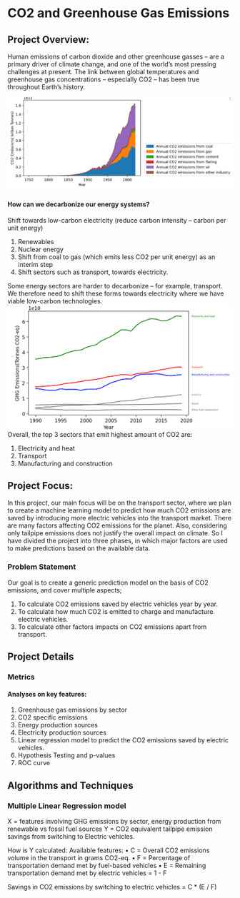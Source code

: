 # CO2 and Greenhouse Gas Emissions
## Project Overview:
Human emissions of carbon dioxide and other greenhouse gasses – are a primary driver of climate change, and one of the world’s most pressing challenges at present. The link between global temperatures and greenhouse gas concentrations – especially CO2 – has been true throughout Earth’s history.

![Co2 emissions sources](https://github.com/RuchitaAg/Group15_Project/blob/main/Machine%20Learning%20Design/Images/co2%20emissions%20by%20different%20sources.png)

#### How can we decarbonize our energy systems?
Shift towards low-carbon electricity (reduce carbon intensity – carbon per unit energy)
1. Renewables
2. Nuclear energy
3. Shift from coal to gas (which emits less CO2 per unit energy) as an interim step
4. Shift sectors such as transport, towards electricity.

Some energy sectors are harder to decarbonize – for example, transport. We therefore need to shift these forms towards electricity where we have viable low-carbon technologies.
![Top 6 Co2 emissions sources](https://github.com/RuchitaAg/Group15_Project/blob/main/Machine%20Learning%20Design/Images/Top%206%20Co2%20emissions%20factors.png)
Overall, the top 3 sectors that emit highest amount of CO2 are:

1. Electricity and heat
2. Transport
3. Manufacturing and construction

## Project Focus:
In this project, our main focus will be on the transport sector, where we plan to create a machine learning model to predict how much CO2 emissions are saved by introducing more electric vehicles into the transport market.
There are many factors affecting CO2 emissions for the planet. Also, considering only tailpipe emissions does not justify the overall impact on climate. So I have divided the project into three phases, in which major factors are used to make predictions based on the available data.
### Problem Statement  
Our goal is to create a generic prediction model on the basis of CO2 emissions, and cover multiple aspects;
1.	To calculate CO2 emissions saved by electric vehicles year by year.
2.	To calculate how much CO2 is emitted to charge and manufacture electric vehicles.
3.	To calculate other factors impacts on  CO2 emissions apart from transport.


## Project Details
### Metrics
#### Analyses on key features:
1.	Greenhouse gas emissions by sector
2.	CO2 specific emissions
3.	Energy production sources
4.	Electricity production sources
2.	Linear regression model to predict the CO2 emissions saved by electric vehicles.
3.	Hypothesis Testing and p-values
4.	ROC curve


## Algorithms and Techniques 
### Multiple Linear Regression model

X = features involving GHG emissions by sector, energy production from renewable vs fossil fuel sources
Y = CO2 equivalent tailpipe emission savings from switching to Electric vehicles.

How is Y calculated:
Available features:
•	C = Overall CO2 emissions volume in the transport in grams CO2-eq.
•	F = Percentage of transportation demand met by fuel-based vehicles
•	E = Remaining transportation demand met by electric vehicles = 1 - F

Savings in CO2 emissions by switching to electric vehicles = C * (E / F)


